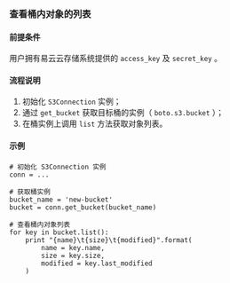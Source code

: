 ### 查看桶内对象的列表
#### 前提条件
用户拥有易云云存储系统提供的 `access_key` 及 `secret_key` 。

#### 流程说明
1. 初始化 `S3Connection` 实例；
2. 通过 `get_bucket` 获取目标桶的实例（ `boto.s3.bucket` ）；
3. 在桶实例上调用 `list` 方法获取对象列表。

#### 示例
```
# 初始化 S3Connection 实例
conn = ...

# 获取桶实例
bucket_name = 'new-bucket'
bucket = conn.get_bucket(bucket_name)

# 查看桶内对象列表
for key in bucket.list():
    print "{name}\t{size}\t{modified}".format(
        name = key.name,
        size = key.size,
        modified = key.last_modified
    )
```
